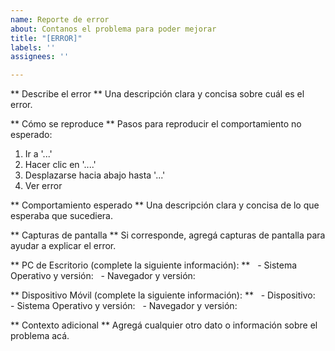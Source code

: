 ```yaml
---
name: Reporte de error
about: Contanos el problema para poder mejorar
title: "[ERROR]"
labels: ''
assignees: ''

---
```


** Describe el error **
Una descripción clara y concisa sobre cuál es el error.

** Cómo se reproduce **
Pasos para reproducir el comportamiento no esperado:
1. Ir a '...'
2. Hacer clic en '....'
3. Desplazarse hacia abajo hasta '...'
4. Ver error

** Comportamiento esperado **
Una descripción clara y concisa de lo que esperaba que sucediera.

** Capturas de pantalla **
Si corresponde, agregá capturas de pantalla para ayudar a explicar el error.

** PC de Escritorio (complete la siguiente información): **
  - Sistema Operativo y versión:
  - Navegador y versión:

** Dispositivo Móvil (complete la siguiente información): **
  - Dispositivo:
  - Sistema Operativo y versión:
  - Navegador y versión:

** Contexto adicional **
Agregá cualquier otro dato o información sobre el problema acá.
